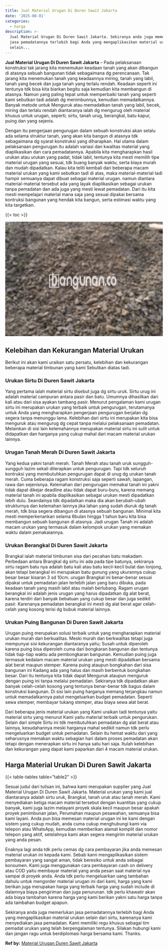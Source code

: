 ```yaml
---
title: Jual Material Urugan Di Duren Sawit Jakarta
date: '2025-08-01'
categories:
  - harga
description: >-
  Jual Material Urugan Di Duren Sawit Jakarta. Sekiranya anda juga memerlukan
  jasa pemadatannya terlebih bagi Anda yang mengaplikasikan material urukan
  selain...
---
```


**Jual Material Urugan Di Duren Sawit Jakarta** – Pada pelaksanaan konstruksi tak jarang kita menemukan keadaan tanah yang akan dibangun di atasnya sebuah bangunan tidak sebagaimana dg perencanaan. Tak jarang kita menemukan tanah yang keadaannya miring, tanah yang labil, tanah yang becek dan juga tanah yang terlalu rendah. Keadaan seperti ini tentunya tdk bisa kita biarkan begitu saja kemudian kita membangun di atasnya. Namun yang paling tepat untuk memperbaiki tanah yang seperti kami sebutkan tadi adalah dg menimbunnya, kemudian memadatkannya. Banyak metode untuk Menguruk atau memadatkan tanah yang labil, becek, miring dan terlalu rendah diantaranya ialah dg mengurug oleh material khusus untuk urugan, seperti; sirtu, tanah urug, berangkal, batu kapur, puing dan yang sejenis.

Dengan itu pengerjaan pengurugan dalam sebuah konstruksi akan selalu ada selama struktur tanah, yang akan kita bangun di atasnya tdk sebagaimana dg syarat konstruksi yang diharapkan. Hal utama dalam pelaksanaan pengurugan itu adalah variasi dan kwalitas material yang diaplikasikan dan cara pemadatannya. Apabila kita mengharapkan hasil urukan atau urukan yang padat, tidak labil, tentunya kita mesti memilih tipe material urugan yang sesuai, tdk buang banyak waktu, serta biaya murah dan mudah dipadatkan. Kalau kita teliti kembali dari beberapa macam material urukan yang kami sebutkan tadi di atas, maka material-material tadi hampir semuanya dapat dibuat sebagai material urugan. namun diantara material-material tersebut ada yang layak diaplikasikan sebagai urukan tanpa pemadatan dan ada juga yang mesti lewat pemadatan. Dari itu kita mesti mempelajari material mana saja yang sesuai dipakai bersama kontruksi bangunan yang hendak kita bangun, serta estimasi waktu yang kita targetkan.

{{< toc >}}

![Jual Material Urugan Di Duren Sawit Jakarta](/images/jual-urugan-24.png)

## Kelebihan dan Kekurangan Material Urukan

Berikut ini akan kami uraikan satu persatu, kelebihan dan kekurangan beberapa material timbunan yang kami Sebutkan diatas tadi.

### Urukan Sirtu Di Duren Sawit Jakarta

Yang pertama ialah material sirtu disebut juga dg sirtu uruk. Sirtu urug ini adalah material campuran antara pasir dan batu. Umumnya dihasilkan dari kali atau dari sisa ayakan tambang pasir. Menurut pengalaman kami urugan sirtu ini merupakan urukan yang terbaik untuk pengurugan, terutamanya untuk Anda yang mengharapkan pengerjaan pengurugan berjalan dg segera tanpa menunggu lama. Kelebihan dari sirtu ini merupakan kita bisa menguruk atau mengurug dg cepat tanpa melalui pelaksanaan pemadatan. Melainkan di sisi lain kelemahannya merupakan material sirtu ini sulit untuk didapatkan dan harganya yang cukup mahal dari macam material urukan lainnya.

### Urugan Tanah Merah Di Duren Sawit Jakarta

Yang kedua yakni tanah merah. Tanah Merah atau tanah uruk sungguh-sungguh lazim sekali diterapkan untuk pengurugan. Tapi tdk seluruh kontruksi yang membutuhkan pengurugan dapat di urug dg urukan tanah merah. Cuma beberapa ragam konstruksi saja seperti sawah, lapangan, rawa dan sejenisnya. Kelemahan dari pengurugan memakai tanah ini yakni tidak dapat dikejar deadline atau tidak dapat buru-buru, karena memang material tanah ini apabila diaplikasikan sebagai urukan mesti dipadatkan lebih dulu. Seandainya tdk dipadatkan maka dia akan berubah-ubah strukturnya dan kelemahan lainnya jika lahan yang sudah diuruk dg tanah merah, tdk bisa segera dibangun di atasnya sebuah bangunan. Minimal kita mesti memperkenankan selama 6bulan hingga 1 tahun baru kita bisa membangun sebuah bangunan di atasnya. Jadi urugan Tanah ini adalah macam urukan yang termasuk dalam kelompok urukan yang memakan waktu dalam pemakaiannya.

### Urukan Berangkal Di Duren Sawit Jakarta

Brangkal ialah material timbunan sisa dari pecahan batu makadam. Perbedaan antara Brangkal dg sirtu ini ada pada tipe batunya, sekiranya sirtu ragam batu nya adalah batu kali atau batu kecil-kecil bulat dan lonjong, akan tetapi berangkal ini merupakan batu gunung yang ukurannya cukup besar besar kisaran 3 sd 10cm. urugan Brangkal ini benar-benar sesuai dipakai untuk pemadatan jalan terlebih jalan yang baru dibuka, pada keadaan tanah yang masih labil atau malah berlubang. Ragam urugan berangkal ini adalah jenis urugan yang harus dipadatkan dg alat berat, karena terdiri dari banyak bebatuan yang cukup besar dan juga sedikit pasir. Karenanya pemadatan berangkal ini mesti dg alat berat agar celah-celah yang kosong terisi dg bubuk material lainnya.

### Urukan Puing Bangunan Di Duren Sawit Jakarta

Urugan puing merupakan solusi terbaik untuk yang mengharapkan material urukan murah dan berkualitas. Meski murah dan berkwalitas tetapi juga mempunyai sisi kekurangan diantaranya yaitu; Susah untuk diperoleh karena puing bisa diperoleh cuma dari bongkaran bangunan dan tentunya tidak tiap-tiap waktu ada pembongkaran bangunan. Kemudian puing juga termasuk kedalam macam material urukan yang mesti dipadatkan bersama alat berat maupun stemper. Karena puing ataupun bongkahan dari sisa bangunan ini Kadang ada yang halus dan masih berbentuk bongkahan besar. Dari itu tentunya kita tidak dapat Menguruk ataupun menguruk dengan puing ini tanpa melalui pemadatan. Sekiranya tdk dipadatkan akan banyak celah-celah kosong yang tentunya benar-benar tdk bagus dalam konstruksi bangunan. Di sisi lain puing harganya memang terjangkau namun untuk memadatkannya patut mengeluarkan budget pemadatan. Seperti sewa stemper, membayar tukang stemper, atau biaya sewa alat berat.

Dari beberapa jenis material urukan yang Kami uraikan tadi tentunya yaitu material sirtu yang menurut Kami yaitu material terbaik untuk pengurukan. Selain dari simple Sirtu ini tdk membutuhkan pemadatan dg alat berat atau lainnya, kesudahannya meski harganya mahal sedikit namun tdk perlu mengeluarkan budget untuk pemadatan. Selain itu hemat waktu dari yang seharusnya memakan waktu sebagian hari dalam proses pemadatan akan tetapi dengan menerapkan sirtu ini hanya satu hari saja. Itulah kelebihan dan kekurangan yang dapat kami paparkan dari 4 macam material urukan.

## Harga Material Urukan Di Duren Sawit Jakarta

{{< table-tables table="table2" >}}

Sesuai judul dari tulisan ini, bahwa kami merupakan supplier yang Jual Material Urugan Di Duren Sawit Jakarta. Material urukan yang kami jual diantaranya adalah sirtu uruk, Brangkal, tanah uruk atau tanah merah. Kami menyediakan ketiga macam material tersebut dengan kuantitas yang cukup banyak, kami juga lazim melayani proyek skala kecil maupun besar apakah proyek penimbunan jalan, Perumahan maupun pesawahan, semuanya bisa kami layani. Anda pun bisa memesan material urugan ini ke kami dengan sistem yang cukup mudah, anda cuma cukup menghubungi kami via telepon atau WhatsApp, kemudian memberikan alamat komplit dan nomor telepon yang aktif, setelahnya kami akan segera mengirim material urukan yang anda pesan.

Enaknya lagi anda tdk perlu cemas dg cara pembayaran jika anda memesan material urukan ini kepada kami. Sebab kami mengaplikasikan sistem pembayaran yang sangat aman, tidak beresiko untuk anda sebagai konsumen. Kami juga menggunakan cara pembayaran cash on delivery atau COD yaitu membayar material yang anda pesan saat material nya sampai di proyek anda. Anda tdk perlu mengeluarkan uang tambahan dahulu untuk mengorder material urugan ini dari kami, harga yang kami berikan juga merupakan harga yang terbaik harga yang sudah include di dalamnya biaya pengiriman dan juga penurunan. tdk perlu khawatir akan ada biaya tambahan karena harga yang kami berikan yakni satu harga tanpa ada tambahan budget apapun.

Sekiranya anda juga memerlukan jasa pemadatannya terlebih bagi Anda yang mengaplikasikan material urukan selain dari sirtu, karenanya kami menyediakan jasa pemadatan. Kami memiliki regu khusus sebagai tim pemadat urukan yang telah berpengalaman tentunya. Silakan hubungi kami dan jangan ragu untuk berdiplomasi harga bersama kami. Thanks.

**Ref by:** [Material Urugan Duren Sawit Jakarta](https://id.wikipedia.org/wiki/Material)
